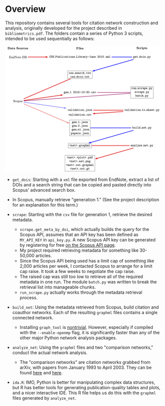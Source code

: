 # Overview

This repository contains several tools for citation network construction and analysis, originally developed for the project described in `bibliometrics.pdf`.  The folders contain a series of Python 3 scripts, intended to be used sequentially as follows:  

![Flow diagram for data sources, files, and scripts](flow.png)

* `get_dois`:  Starting with a `xml` file exported from EndNote, extract a list of DOIs and a search string that can be copied and pasted directly into Scopus' advanced search box.  

* In Scopus, manually retrieve "generation 1."  (See the project description for an explanation for this term.)  

* `scrape`:  Starting with the `csv` file for generation 1, retrieve the desired metadata.  
	- `scrape.get_meta_by_doi`, which actually builds the query for the Scopus API, assumes that an API key has been defined as `MY_API_KEY` in `api_key.py`.  A new Scopus API key can be generated by registering for free [on the Scopus API page](http://dev.elsevier.com/index.html).  
	- My project required retrieving metadata for something like 30-50,000 articles.  
	- Since the Scopus API being used has a limit cap of something like 2,000 articles per week, I contacted Scopus to arrange for a limit cap raise.  It took a few weeks to negotiate the cap raise.  
	- The raised cap was still too low to retrieve all of the required metadata in one run.  The module `batch.py` was written to break the retrieval list into manageable chunks.  
	- `run_scrape.py` actually works through the metadata retrieval process.  
	
* `build_net`:  Using the metadata retrieved from Scopus, build citation and coauthor networks.  Each of the resulting `graphml` files contains a single connected network.  
	- Installing `graph_tool` is [nontrivial](http://graph-tool.skewed.de/download).  However, especially if compiled with the `--enable-openmp` flag, it is significantly faster than any of the other major Python network analysis packages.  
	
* `analyze_net`:  Using the `graphml` files and two "comparison networks," conduct the actual network analysis.  
	- The "comparison networks" are citation networks grabbed from arXiv, with papers from January 1993 to April 2003.  They can be found [here](https://snap.stanford.edu/data/cit-HepPh.html) and [here](https://snap.stanford.edu/data/cit-HepTh.html).  
	
* `ida.R`: IMO, Python is better for manipulating complex data structures, but R has better tools for generating publication-quality tables and plots, and a nicer interactive IDE.  This R file helps us do this with the `graphml` files generated by `analyze_net`.  

